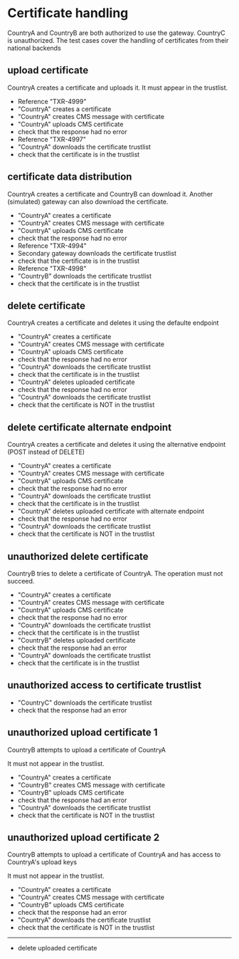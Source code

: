 # Certificate handling 

CountryA and CountryB are both authorized to use the gateway.
CountryC is unauthorized. 
The test cases cover the handling of certificates from their national backends


## upload certificate

CountryA creates a certificate and uploads it.
It must appear in the trustlist. 

* Reference "TXR-4999"
* "CountryA" creates a certificate
* "CountryA" creates CMS message with certificate
* "CountryA" uploads CMS certificate
* check that the response had no error
* Reference "TXR-4997"
* "CountryA" downloads the certificate trustlist
* check that the certificate is in the trustlist 

## certificate data distribution

CountryA creates a certificate and CountryB can download it.
Another (simulated) gateway can also download the certificate. 

* "CountryA" creates a certificate
* "CountryA" creates CMS message with certificate
* "CountryA" uploads CMS certificate
* check that the response had no error
* Reference "TXR-4994"
* Secondary gateway downloads the certificate trustlist
* check that the certificate is in the trustlist 
* Reference "TXR-4998"
* "CountryB" downloads the certificate trustlist
* check that the certificate is in the trustlist 

## delete certificate

CountryA creates a certificate and deletes it using
the defaulte endpoint

* "CountryA" creates a certificate
* "CountryA" creates CMS message with certificate
* "CountryA" uploads CMS certificate
* check that the response had no error
* "CountryA" downloads the certificate trustlist
* check that the certificate is in the trustlist 
* "CountryA" deletes uploaded certificate
* check that the response had no error
* "CountryA" downloads the certificate trustlist
* check that the certificate is NOT in the trustlist 

## delete certificate alternate endpoint

CountryA creates a certificate and deletes it using
the alternative endpoint (POST instead of DELETE)

* "CountryA" creates a certificate
* "CountryA" creates CMS message with certificate
* "CountryA" uploads CMS certificate
* check that the response had no error
* "CountryA" downloads the certificate trustlist
* check that the certificate is in the trustlist 
* "CountryA" deletes uploaded certificate with alternate endpoint
* check that the response had no error
* "CountryA" downloads the certificate trustlist
* check that the certificate is NOT in the trustlist 


## unauthorized delete certificate

CountryB tries to delete a certificate of CountryA.
The operation must not succeed. 

* "CountryA" creates a certificate
* "CountryA" creates CMS message with certificate
* "CountryA" uploads CMS certificate
* check that the response had no error
* "CountryA" downloads the certificate trustlist
* check that the certificate is in the trustlist 
* "CountryB" deletes uploaded certificate
* check that the response had an error
* "CountryA" downloads the certificate trustlist
* check that the certificate is in the trustlist 

## unauthorized access to certificate trustlist

* "CountryC" downloads the certificate trustlist
* check that the response had an error

## unauthorized upload certificate 1

CountryB attempts to upload a certificate of CountryA

It must not appear in the trustlist. 
* "CountryA" creates a certificate
* "CountryB" creates CMS message with certificate
* "CountryB" uploads CMS certificate
* check that the response had an error
* "CountryA" downloads the certificate trustlist
* check that the certificate is NOT in the trustlist 

## unauthorized upload certificate 2

CountryB attempts to upload a certificate of CountryA
and has access  to CountryA's upload keys

It must not appear in the trustlist. 
* "CountryA" creates a certificate
* "CountryA" creates CMS message with certificate
* "CountryB" uploads CMS certificate
* check that the response had an error
* "CountryA" downloads the certificate trustlist
* check that the certificate is NOT in the trustlist 


___

* delete uploaded certificate
